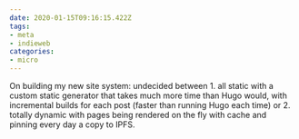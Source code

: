 ```yaml
---
date: 2020-01-15T09:16:15.422Z
tags:
- meta
- indieweb
categories:
- micro
---
```


On building my new site system: undecided between 1. all static with a custom static generator that takes much more time than Hugo would, with incremental builds for each post (faster than running Hugo each time) or 2. totally dynamic with pages being rendered on the fly with cache and pinning every day a copy to IPFS.
